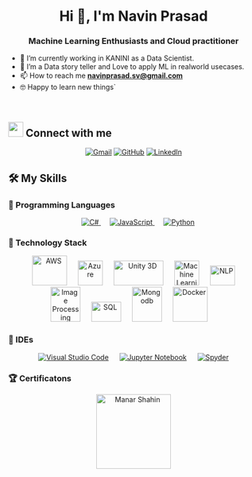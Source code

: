 <h1 align="center">Hi 👋, I'm Navin Prasad</h1>
<h3 align="center">Machine Learning Enthusiasts  and Cloud practitioner</h3>

- 🔭 I’m currently working in KANINI as a Data Scientist. 
- 🌱 I’m a Data story teller  and Love to apply ML in realworld usecases.
- 📫 How to reach me **navinprasad.sv@gmail.com**
- :nerd_face: Happy to learn new things`
<br>

## <img src="https://media.giphy.com/media/iY8CRBdQXODJSCERIr/giphy.gif" width="30px"> Connect with me
<p align="center">
	<a href="mailto:navinprasad.sv@gmail.com"><img img src="https://img.shields.io/badge/gmail-%23EA4335.svg?style=plastic&logo=gmail&logoColor=white" alt="Gmail"/></a>
	<a href="https://github.com/NavinAJ"><img src="https://img.shields.io/badge/github-%23181717.svg?style=plastic&logo=github&logoColor=white" alt="GitHub"/></a>
	<a href="https://in.linkedin.com/in/navinsv"><img src="https://img.shields.io/badge/linkedin-%230A66C2.svg?style=plastic&logo=linkedin&logoColor=white" alt="LinkedIn"/></a>
</p>


## 🛠️ My Skills

### 🔵 Programming Languages

<p align="center"> 
  &emsp; 
  <a href="https://en.wikipedia.org/wiki/C_Sharp_(programming_language)" target="_blank"> 
    <img alt="C#" src="https://img.shields.io/badge/-C%23-blue">
  </a> 
  &emsp;
  <a href="https://developer.mozilla.org/en-US/docs/Web/JavaScript" target="_blank"> 
     <img alt="JavaScript" src="https://img.shields.io/badge/JavaScript%20-%23F7DF1E.svg?style=plastic&logo=javascript&logoColor=black">
   </a>
  &emsp;
   <a href="https://www.python.org" target="_blank">
    <img alt="Python" src="https://img.shields.io/badge/Python%20-%2314354C.svg?style=plastic&logo=python&logoColor=white">
  </a>
</p>

### 🔵 Technology Stack
 
<p align="center">
  &emsp;
    <a href="#"><img alt="AWS" src="https://techtalent.ca/wp-content/uploads/2020/12/1_b_al7C5p26tbZG4sy-CWqw.png" width="70" height="60"></a>
  &emsp;
    <a href="#"><img alt="Azure" src="https://swimburger.net/media/ppnn3pcl/azure.png" width="50" height="50"></a>
  &emsp;
    <a href="#"><img alt="Unity 3D" src="https://www.logolynx.com/images/logolynx/90/908c28710b023fe94825ed4c503670d9.jpeg" width="100" height="50" /></a>
  &emsp;
  <a href="#"><img alt="Machine Learning" src="https://toppng.com/uploads/preview/whitepages-pro-machine-learning-machine-learning-model-ico-11563053120undutdpodt.png" width="50" height="50" /></a>
  &emsp;
  <a href="#"><img alt="NLP" src="https://img.shields.io/badge/-NLP-orange" width="50" height="40" /></a>
  &emsp;
  <a href="#"><img alt="Image Processing" src="http://www.pixience.com/WP_11_2016/wp-content/uploads/2017/09/traitement_image_en-300x300.png" width="60" height="70" /></a>
  &emsp;
  <a href="#"><img alt="SQL" src="https://img.shields.io/badge/-SQL-blue" width="60" height="40" /></a>
  &emsp;
  <a href="#"><img alt="Mongodb" src="https://www.freebsdnews.com/wp-content/uploads/mongodb.png" width="60" height="70" /></a>
  &emsp;
  <a href="#"><img alt="Docker" src="https://vskumarblogs.files.wordpress.com/2017/11/docker-logo.png?w=625" width="70" height="70" /></a>
  &emsp;
</p>

### 🔵 IDEs
 
<p align="center">
  &emsp;
    <a href="#"><img alt="Visual Studio Code" src="https://img.shields.io/badge/Visual%20Studio%20Code-0078d7.svg?style=plastic&logo=visual-studio-code&logoColor=white"></a>
  &emsp;
    <a href="#"><img alt="Jupyter Notebook" src="https://img.shields.io/badge/-Jupyter%20notebook-blue" /></a>
  &emsp;
    <a href="#"><img alt="Spyder" src="https://img.shields.io/badge/-Spyder-red" /></a>
  &emsp;
 </p>


### :trophy: Certificatons

<p align="center"> <a href="https://github.com/ryo-ma/github-profile-trophy"><img src="https://res.cloudinary.com/hy4kyit2a/f_auto,fl_lossy,q_70/learn/modules/aws-cloud-practitioner-certification-prep/learn-about-the-aws-certified-cloud-practitioner-exam/images/8ef555de1a79ee04d46f669f807e8626_8-e-63168-f-d-72-f-4272-8994-6779-eec-75-ce-9.png" width="150" height="150" alt="Manar Shahin" /></a> </p>
